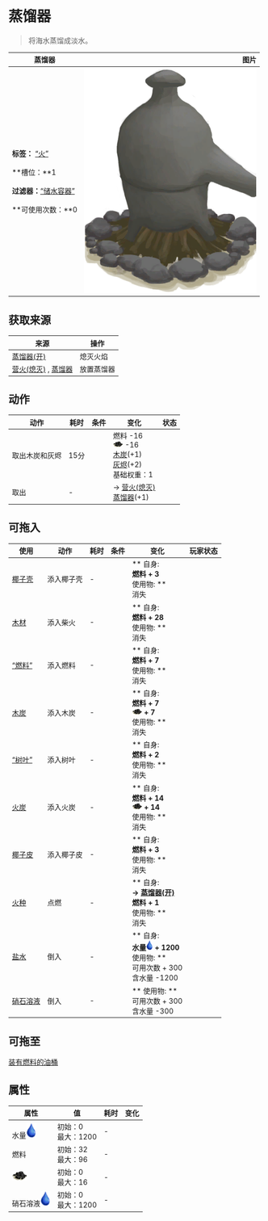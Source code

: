 # 蒸馏器  
> 将海水蒸馏成淡水。  
  
  蒸馏器  |   图片   
 ----  |  ----:   
 **标签：**	[“火”](tag_Fire.md)<br><br>**槽位：**1<br><br>**过滤器：**[“储水容器”](tag_WaterContainer.md)<br><br>**可使用次数：**0  |  ![](Sprite/AlembicOff.png)   
  
## 获取来源  
来源  |  操作  
----  |  ----  
[蒸馏器(开)](AlembicOn.md)  |  熄灭火焰  
[营火(熄灭)](CampfireExtinguished.md) , [蒸馏器](AlembicUndeployed.md)  |  放置蒸馏器  
## 动作  
动作  |  耗时  |  条件  |  变化  |  状态  
----  |  ----  |  ----  |  ----  |  ----  
取出木炭和灰烬<br>  |  15分  |    |  燃料  -16<br><img decoding="async" src="Sprite/Charcoal.png" href="a.md" style="max-width:20px;max-height:20px;">  -16<br>[木炭](Charcoal.md)(+1)<br>[灰烬](Ash.md)(+2)<br>基础权重：1<br>  |    
取出<br>  |  -  |    |  → [营火(熄灭)](CampfireExtinguished.md)<br>[蒸馏器](AlembicUndeployed.md)(+1)<br>  |    
## 可拖入  
使用  |  动作  |  耗时  |  条件  |  变化  |  玩家状态  
----  |  ----  |  ----  |  ----  |  ----  |  ----  
[椰子壳](CoconutShell.md)  |  添入椰子壳  |  -  |    |  ** 自身: **<br>燃料 + 3<br>** 使用物: **<br>消失  |    
[木材](Wood.md)  |  添入柴火  |  -  |    |  ** 自身: **<br>燃料 + 28<br>** 使用物: **<br>消失  |    
[“燃料”](tag_Fuel.md)  |  添入燃料  |  -  |    |  ** 自身: **<br>燃料 + 7<br>** 使用物: **<br>消失  |    
[木炭](Charcoal.md)  |  添入木炭  |  -  |    |  ** 自身: **<br>燃料 + 7<br><img decoding="async" src="Sprite/Charcoal.png" href="a.md" style="max-width:20px;max-height:20px;"> + 7<br>** 使用物: **<br>消失  |    
[“树叶”](tag_Leaves.md)  |  添入树叶  |  -  |    |  ** 自身: **<br>燃料 + 2<br>** 使用物: **<br>消失  |    
[火炭](Embers.md)  |  添入火炭  |  -  |    |  ** 自身: **<br>燃料 + 14<br><img decoding="async" src="Sprite/Charcoal.png" href="a.md" style="max-width:20px;max-height:20px;"> + 14<br>** 使用物: **<br>消失  |    
[椰子皮](CoconutHusk.md)  |  添入椰子皮  |  -  |    |  ** 自身: **<br>燃料 + 3<br>** 使用物: **<br>消失  |    
[火种](TinderLit.md)  |  点燃  |  -  |    |  ** 自身: **<br>→ [蒸馏器(开)](AlembicOn.md)<br>燃料 + 1<br>** 使用物: **<br>消失  |    
[盐水](LQ_WaterSalt.md)  |  倒入  |  -  |    |  ** 自身: **<br>水量<img decoding="async" src="Sprite/Thirst.png" href="a.md" style="max-width:20px;max-height:20px;"> + 1200<br>** 使用物: **<br>可用次数 + 300<br>含水量  -1200  |    
[硝石溶液](LQ_DissolvedNiter.md)  |  倒入  |  -  |    |  ** 使用物: **<br>可用次数 + 300<br>含水量  -300  |    
## 可拖至  
[装有燃料的油桶](JerrycanFuel.md)  
## 属性   
属性  |  值  |  耗时  |  变化  
----  |  ----  |  ----  |  ----  
水量<img decoding="async" src="Sprite/Thirst.png" href="a.md" style="max-width:30px;max-height:30px;">  |  初始：0<br>最大：1200  |  -  |    
燃料  |  初始：32<br>最大：96  |  -  |    
<img decoding="async" src="Sprite/Charcoal.png" href="a.md" style="max-width:30px;max-height:30px;">  |  初始：0<br>最大：16  |  -  |    
硝石溶液<img decoding="async" src="Sprite/Thirst.png" href="a.md" style="max-width:30px;max-height:30px;">  |  初始：0<br>最大：1200  |  -  |    
